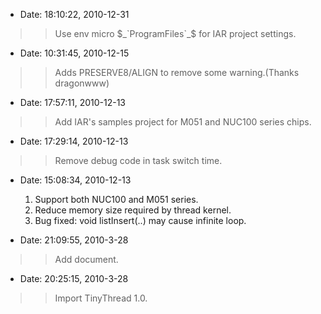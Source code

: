  * Date: 18:10:22, 2010-12-31
> > Use env micro $`_`ProgramFiles`_`$ for IAR project settings.

  * Date: 10:31:45, 2010-12-15
> > Adds PRESERVE8/ALIGN to remove some warning.(Thanks dragonwww)

  * Date: 17:57:11, 2010-12-13
> > Add IAR's samples project for M051 and NUC100 series chips.

  * Date: 17:29:14, 2010-12-13
> > Remove debug code in task switch time.

  * Date: 15:08:34, 2010-12-13
    1. Support both NUC100 and M051 series.
    1. Reduce memory size required by thread kernel.
    1. Bug fixed: void listInsert(..) may cause infinite loop.

  * Date: 21:09:55, 2010-3-28
> > Add document.

  * Date: 20:25:15, 2010-3-28
> > Import TinyThread 1.0.